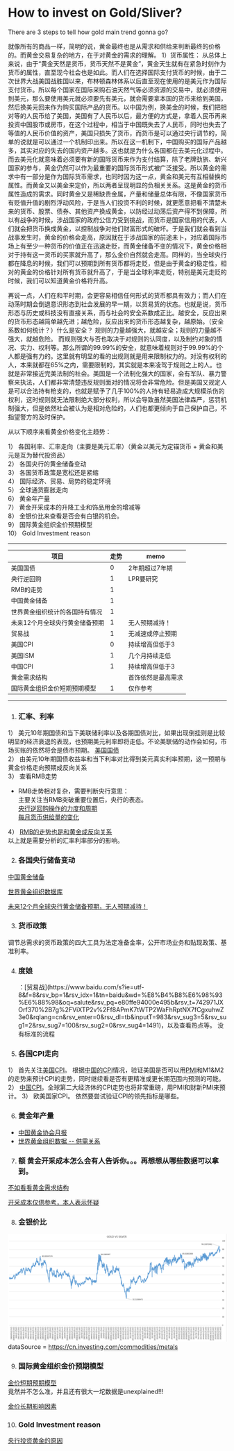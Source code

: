 # How to invest on Gold/Sliver?

There are 3 steps to tell how gold main trend gonna go?  

就像所有的商品一样，简明的说，黄金最终也是从需求和供给来判断最终的价格的。而黄金交易复杂的地方，在于对黄金的需求的理解。
1）货币属性： 从总体上来说，由于“黄金天然是货币，货币天然不是黄金”，黄金天生就有在紧急时刻作为货币的属性，直至现今社会也是如此。而人们在选择国际支付货币的时候，由于二次世界大战美国战胜国以来，布林顿森林体系以后直至现在使用的是美元作为国际支付货币。所以每个国家在国际采购石油天然气等必须资源的交易中，就必须使用到美元，那么要使用美元就必须要先有美元，就会需要拿本国的货币来给到美国，然后换美元回来作为购买国际产品的货币。以中国为例，换美金的时候，我们把相对等的人民币给了美国，美国有了人民币以后，最方便的方式是，拿着人民币再来投资中国股市或房市，在这个过程中，相当于中国既失去了人民币，同时也失去了等值的人民币价值的资产，美国只损失了货币，而货币是可以通过央行调节的，简单的说就是可以通过一个机制印出来。所以在这一机制下，中国购买的国际产品越多，其实对应的失去的国内资产越多。这也就是为什么各国都在去美元化过程中。而去美元化就意味着必须要有新的国际货币来作为支付结算，除了老牌劲旅、新兴国家的参与，黄金仍然可以作为最重要的国际货币形式被广泛接受。所以黄金的需求中有一部分是作为国际货币需求，也同时因为这一点，黄金和美元有互相替换的属性。而黄金又以美金来定价，所以两者呈现明显的负相关关系。这是黄金的货币属性造成的需求。同时黄金又是稀缺贵金属，产量和储量总体有限，不像国家货币有贬值升值的剧烈浮动风险，于是当人们投资不利的时候，就更愿意把看不清楚未来的货币、股票、债券、其他资产换成黄金，以防经过动荡后资产得不到保障，所以有战争的时候，涉战国家的政府公信力受到挑战，而货币是国家信用的代表，人们就会把货币换成黄金，以控制战争对他们财富形式的破坏。于是我们就会看到当战事发生时，黄金的价格会走高，原因就在于涉战国家的前途未卜，对应着国际市场上有至少一种货币的价值正在迅速走贬，而黄金储备不变的情况下，黄金价格相对于持有这一货币的买家就升高了，那么金价自然就会走高。同样的，当全球央行都在降息的时候，我们可以预期到所有货币都将走贬，但是由于黄金的稳定性，相对的黄金的价格针对所有货币就升高了，于是当全球利率走贬，特别是美元走贬的时候，我们可以知道黄金价格将升高。

再说一点，人们在和平时期，会更容易相信任何形式的货币都具有效力；而人们在动荡时期会倒退意识形态到社会发展的早一期，以货易货的状态。也就是说，货币形态与历史或科技没有直接关系，而与社会的安全系数成正比。越安全，反应出来的货币形态越简单越先进；越危险，反应出来的货币形态越复杂，越原始。（安全系数如何统计？）什么是安全？ 规则的力量越强大，就越安全；规则的力量越不强大，就越危险。 而规则强大与否也取决于对规则的认同度，以及制约对象的情况、实力、权利等。那么所谓的99.99%的安全，就意味着规则对于99.99%的个人都是强有力的。这里就有明显的看的出规则就是用来限制权力的。对没有权利的人，本来就都在65%之内，需要限制的，其实就是本来凌驾于规则之上的人。也就是非常接近完美法制的社会。美国是一个法制化强大的国家，会有军队、暴力警察来执法，人们都非常清楚违反规则面对的情况将会非常危险。但是美国又规定人是可以合法持有枪支的，也就是赋予了几乎100%的人持有轻易造成大规模杀伤的权利，这时规则就无法限制绝大部分权利，所以会导致虽然美国法律森严，惩罚机制强大，但是依然社会被认为是相对危险的，人们也都更倾向于自己保护自己，不指望警方的及时保护。





从以下顺序来看黄金价格变化主趋势：  

1） 各国利率、汇率走向（主要是美元汇率）（黄金以美元为定锚货币 + 黄金和美元是互为替代投资品）  
2） 各国央行的黄金储备变动  
3） 各国货币政策是宽松还是紧缩  
4） 国际经济、贸易、局势的稳定环境  
5） 全球通货膨胀走向  
6） 黄金年产量  
7） 黄金开采成本的升降工业和饰品用金的增减等  
8） 金银价比来查看是否会有白银的机会。  
9）  国际黄金组织金价预期模型  
10）  Gold Investment reason

------------------------------------------------------------------------------------------------------------------------------------------

项目 | 走势 | memo
-|-|-
美国国债 | 0 | 2年期超过7年期
央行逆回购 | 	1 | 	LPR要研究
RMB的走势 | 	1 | 	
中国黄金储备	 | 1	 | 
世界黄金组织统计的各国持有情况	 | 1 | 	
未来12个月全球央行黄金储备预期	 | 1	 | 无人预期减持！
贸易战	 | 1	 | 无减速或停止预期
美国CPI	 | 0	 | 持续增高但低于3
美国ISM	 | 1	 | 几个月持续走低
中国CPI	 | 1	 | 持续增高但低于3
黄金需求结构	 | 	 | 首饰依然是最高需求
国际黄金组织金价短期预期模型	 | 1	 | 仅作参考


------------------------------------------------------------------------------------------------------------------------------------------

1. <h3 id="1">汇率、利率</h3>  
1） 美元10年期国债和当下美联储利率以及各期国债对比，如果出现倒挂则是比较明显的经济衰退的表现，也预期美元利率即将走低。不论美联储的动作会如何，市场买账的依然将会是债市预期。  [美国国债](https://cn.investing.com/rates-bonds/world-government-bonds#rates_bonds_table_43)  
2） 由美元10年期国债收益率和当下利率对比得到美元真实利率预期，这一预期与黄金价格走向预期成反向关系  
3） 查看RMB走势  
* RMB走势相对复杂，需要判断央行意思：  
主要关注当RMB突破重要位置后，央行的表态。  
  [央行逆回购操作的力度和周期](https://www.baidu.com/s?ie=utf-8&f=8&rsv_bp=1&rsv_idx=1&tn=baidu&wd=%E5%A4%AE%E8%A1%8C%E9%80%86%E5%9B%9E%E8%B4%AD%E8%AE%B0%E5%BD%95&oq=%25E9%25BB%2584%25E9%2587%2591%25E5%258E%2586%25E5%258F%25B2%25E4%25BB%25B7%25E6%25A0%25BC&rsv_pq=ac5d3832000a47e6&rsv_t=e8f8FxQDYpagzUlBlzA%2FTLjGUrbdAWtNzXG9XeAyR3nPYGLG6Gdcd7LtW0U&rqlang=cn&rsv_enter=1&rsv_dl=tb&inputT=3313&rsv_sug3=11&rsv_sug1=8&rsv_sug7=100&rsv_sug2=0&rsv_sug4=4333)  
[每月货币供给量的变化](http://data.stats.gov.cn/easyquery.htm?cn=A01)  

4） [RMB的走势也是和黄金成反向关系](http://www.chinamoney.com.cn/english/bmkrrtrrt/)  
以上就是需要分析的汇率利率部分的影响。


2. <h3 id="1">各国央行储备变动</h3>  
[中国黄金储备](http://m.safe.gov.cn/safe/whcb/index.html)

[世界黄金组织数据库](https://www.gold.org/goldhub/data/monthly-central-bank-statistics)  

[未来12个月全球央行黄金储备预期，无人预期减持！](https://raw.githubusercontent.com/justinsu2019/justinsu2019.github.io/master/economics/How%20do%20you%20expect%20global%20central%20bank%20gold%20reserves%20to%20change%20over%20the%20next%2012%20months..PNG)

3.  <h3 id="1">货币政策</h3>
调节总需求的货币政策的四大工具为法定准备金率，公开市场业务和贴现政策、基准利率。

4. <h3 id="1">度娘</h3>：[贸易战](https://www.baidu.com/s?ie=utf-8&f=8&rsv_bp=1&rsv_idx=1&tn=baidu&wd=%E8%B4%B8%E6%98%93%E6%88%98&oq=salute&rsv_pq=e80ffe94000e495b&rsv_t=742971JXOrf370%2B7g%2FViXTP2v%2Ff8APmK7tWTP2WaFhRptNX7fCgxuhwZ3e0&rqlang=cn&rsv_enter=0&rsv_dl=tb&inputT=983&rsv_sug3=5&rsv_sug1=2&rsv_sug7=100&rsv_sug2=0&rsv_sug4=1491)，以及查看热点等。 没有标准的流程

5. <h3 id="1">各国CPI走向</h3>
1） 首先关注[美国CPI](https://stats.bls.gov/)。 根据[中国的CPI](http://data.eastmoney.com/cjsj/cpi.html)情况，验证美国是否可以用[PMI](https://www.instituteforsupplymanagement.org/certification/content.cfm?ItemNumber=28965&navItemNumber=30243)和M1&M2的走势来预计CPI的走势，同时继续看是否有更精准或更长期范围内预测的可能。
2） [中国CPI](http://data.eastmoney.com/cjsj/cpi.html)。全球第二大经济体的CPI走势也将非常重磅，用PMI和财新PMI来预计。
3） 欧美国家CPI。 依然要尝试验证CPI的领先指标是哪些。

6. <h3 id="1">黄金年产量</h3>
* [中国黄金协会月报](http://www.cngold.org.cn/news.aspx?id=46)
* [世界黄金组织数据 -- 供需关系](https://www.gold.org/goldhub/data/demand-and-supply)

7. <h3 id="1">额 黄金开采成本怎么会有人告诉你。。。再想想从哪些数据可以拿到。</h3>
[不如看看黄金需求结构](https://www.gold.org/goldhub/data/gold-supply-and-demand-statistics)

[开采成本仅供参考，本人表示怀疑](https://www.gold.org/goldhub/data/production-costs)

8. <h3 id="1">金银价比</h3>
![](https://raw.githubusercontent.com/justinsu2019/justinsu2019.github.io/master/economics/Gold%20vs%20Silver.PNG)
dataSource = https://cn.investing.com/commodities/metals

9. <h3 id="1">国际黄金组织金价预期模型</h3>
[金价短期预期模型](https://www.gold.org/goldhub/data/short-term-gold-price-drivers)  
竟然并不怎么准，并且还有很大一坨数据是unexplained!!!

[金价长期影响因素](https://www.gold.org/goldhub/data/long-term-gold-price-drivers)

10. <h3 id="1">Gold Investment reason</h3>
[央行投资黄金的原因](https://raw.githubusercontent.com/justinsu2019/justinsu2019.github.io/master/economics/Central%20banks%20relevance.PNG)

